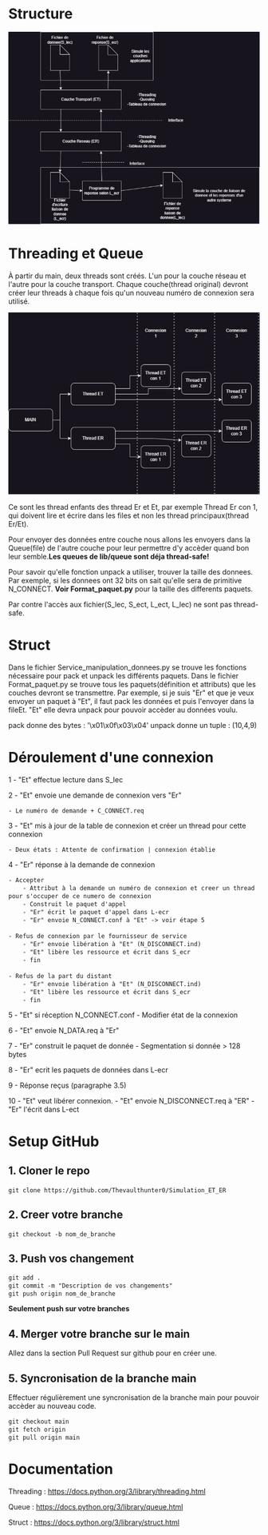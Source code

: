 # Structure #
![Architecture](https://github.com/Thevaulthunter0/Simulation_ET_ER/blob/main/Image/TP1_Diagrammedrawio.png)

# Threading et Queue #
À partir du main, deux threads sont créés. L'un pour la couche réseau et l'autre pour la couche transport. Chaque couche(thread original) devront créer leur threads à chaque fois qu'un nouveau numéro de connexion sera utilisé.

![Threading](https://github.com/Thevaulthunter0/Simulation_ET_ER/blob/main/Image/TP1_DiagrammeThread.drawio.png)

Ce sont les thread enfants des thread Er et Et, par exemple Thread Er con 1, qui doivent lire et écrire dans les files et non les thread principaux(thread Er/Et).

Pour envoyer des données entre couche nous allons les envoyers dans la Queue(file) de l'autre couche pour leur permettre d'y accèder quand bon leur semble.**Les queues de lib/queue sont déja thread-safe!**

Pour savoir qu'elle fonction unpack a utiliser, trouver la taille des donnees. Par exemple, si les donnees ont 32 bits on sait qu'elle sera de primitive N_CONNECT. **Voir Format_paquet.py** pour la taille des differents paquets.

Par contre l'accès aux fichier(S_lec, S_ect, L_ect, L_lec) ne sont pas thread-safe.

# Struct #
Dans le fichier Service_manipulation_donnees.py se trouve les fonctions nécessaire pour pack et unpack les différents paquets.
Dans le fichier Format_paquet.py se trouve tous les paquets(définition et attributs) que les couches devront se transmettre.
Par exemple, si je suis "Er" et que je veux envoyer un paquet à "Et", il faut pack les données et puis l'envoyer dans la fileEt. "Et" elle devra unpack pour pouvoir accèder au données voulu.

pack donne des bytes : '\x01\x0f\x03\x04'
unpack donne un tuple : (10,4,9)

# Déroulement d'une connexion #
1 - "Et" effectue lecture dans S_lec

2 - "Et" envoie une demande de connexion vers "Er"

    - Le numéro de demande + C_CONNECT.req

3 - "Et" mis à jour de la table de connexion et créer un thread pour cette connexion

    - Deux états : Attente de confirmation | connexion établie

4 - "Er" réponse à la demande de connexion 

    - Accepter
        - Attribut à la demande un numéro de connexion et creer un thread pour s'occuper de ce numero de connexion
        - Construit le paquet d'appel
        - "Er" écrit le paquet d'appel dans L-ecr
        - "Er" envoie N_CONNECT.conf à "Et" -> voir étape 5

    - Refus de connexion par le fournisseur de service
        - "Er" envoie libération à "Et" (N_DISCONNECT.ind)
        - "Et" libère les ressource et écrit dans S_ecr
        - fin

    - Refus de la part du distant
        - "Er" envoie libération à "Et" (N_DISCONNECT.ind)
        - "Et" libère les ressource et écrit dans S_ecr
        - fin
        
5 -  "Et" si réception N_CONNECT.conf
    - Modifier état de la connexion

6 - "Et" envoie N_DATA.req à "Er"

7 - "Er" construit le paquet de donnée
    - Segmentation si donnée > 128 bytes

8 - "Er" ecrit les paquets de données dans L-ecr

9 - Réponse reçus (paragraphe 3.5)

10 - "Et" veut libérer connexion.
    - "Et" envoie N_DISCONNECT.req à "ER"
    - "Er" l'écrit dans L-ect


# Setup GitHub #
## 1. Cloner le repo
```
git clone https://github.com/Thevaulthunter0/Simulation_ET_ER
```

## 2. Creer votre branche
```
git checkout -b nom_de_branche
```

## 3. Push vos changement
```
git add .
git commit -m "Description de vos changements"
git push origin nom_de_branche
```
**Seulement push sur votre branches**

## 4. Merger votre branche sur le main
Allez dans la section Pull Request sur github pour en créer une.

## 5. Syncronisation de la branche main
Effectuer régulièrement une syncronisation de la branche main pour pouvoir accèder au nouveau code.
```
git checkout main
git fetch origin
git pull origin main
```

# Documentation #
Threading : https://docs.python.org/3/library/threading.html

Queue : https://docs.python.org/3/library/queue.html

Struct : https://docs.python.org/3/library/struct.html
